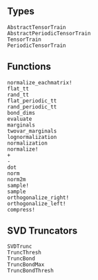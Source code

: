 ## Types
```@docs
AbstractTensorTrain
AbstractPeriodicTensorTrain
TensorTrain
PeriodicTensorTrain
```

## Functions
```@docs
normalize_eachmatrix!
flat_tt
rand_tt
flat_periodic_tt
rand_periodic_tt
bond_dims
evaluate
marginals
twovar_marginals
lognormalization
normalization
normalize!
+
-
dot
norm
norm2m
sample!
sample
orthogonalize_right!
orthogonalize_left!
compress!
```

## SVD Truncators
```@docs
SVDTrunc
TruncThresh
TruncBond
TruncBondMax
TruncBondThresh
```